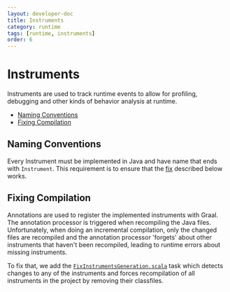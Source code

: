 ```yaml
---
layout: developer-doc
title: Instruments
category: runtime
tags: [runtime, instruments]
order: 6
---
```


# Instruments
Instruments are used to track runtime events to allow for profiling, debugging
and other kinds of behavior analysis at runtime.

<!-- MarkdownTOC levels="2,3" autolink="true" -->

- [Naming Conventions](#naming-conventions)
- [Fixing Compilation](#fixing-compilation)

<!-- /MarkdownTOC -->

## Naming Conventions
Every Instrument must be implemented in Java and have name that ends with
`Instrument`. This requirement is to ensure that the [fix](#fixing-compilation)
described below works.

## Fixing Compilation
Annotations are used to register the implemented instruments with Graal. The
annotation processor is triggered when recompiling the Java files.
Unfortunately, when doing an incremental compilation, only the changed files are
recompiled and the annotation processor 'forgets' about other instruments that
haven't been recompiled, leading to runtime errors about missing instruments.

To fix that, we add the
[`FixInstrumentsGeneration.scala`](../../project/FixInstrumentsGeneration.scala)
task which detects changes to any of the instruments and forces recompilation of
all instruments in the project by removing their classfiles.